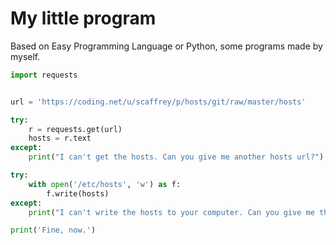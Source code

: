 # My little program

Based on Easy Programming Language or Python, some programs made by myself.

```python
import requests


url = 'https://coding.net/u/scaffrey/p/hosts/git/raw/master/hosts'

try:
    r = requests.get(url)
    hosts = r.text
except:
    print("I can't get the hosts. Can you give me another hosts url?")

try:
    with open('/etc/hosts', 'w') as f:
        f.write(hosts)
except:
    print("I can't write the hosts to your computer. Can you give me the super permission, like sudo?")

print('Fine, now.')
```
